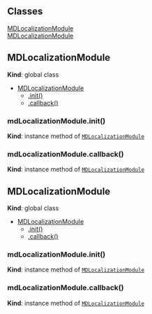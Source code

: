 ## Classes

<dl>
<dt><a href="#MDLocalizationModule">MDLocalizationModule</a></dt>
<dd></dd>
<dt><a href="#MDLocalizationModule">MDLocalizationModule</a></dt>
<dd></dd>
</dl>

<a name="MDLocalizationModule"></a>

## MDLocalizationModule
**Kind**: global class  

* [MDLocalizationModule](#MDLocalizationModule)
    * [.init()](#MDLocalizationModule+init)
    * [.callback()](#MDLocalizationModule+callback)

<a name="MDLocalizationModule+init"></a>

### mdLocalizationModule.init()
**Kind**: instance method of [<code>MDLocalizationModule</code>](#MDLocalizationModule)  
<a name="MDLocalizationModule+callback"></a>

### mdLocalizationModule.callback()
**Kind**: instance method of [<code>MDLocalizationModule</code>](#MDLocalizationModule)  
<a name="MDLocalizationModule"></a>

## MDLocalizationModule
**Kind**: global class  

* [MDLocalizationModule](#MDLocalizationModule)
    * [.init()](#MDLocalizationModule+init)
    * [.callback()](#MDLocalizationModule+callback)

<a name="MDLocalizationModule+init"></a>

### mdLocalizationModule.init()
**Kind**: instance method of [<code>MDLocalizationModule</code>](#MDLocalizationModule)  
<a name="MDLocalizationModule+callback"></a>

### mdLocalizationModule.callback()
**Kind**: instance method of [<code>MDLocalizationModule</code>](#MDLocalizationModule)  
